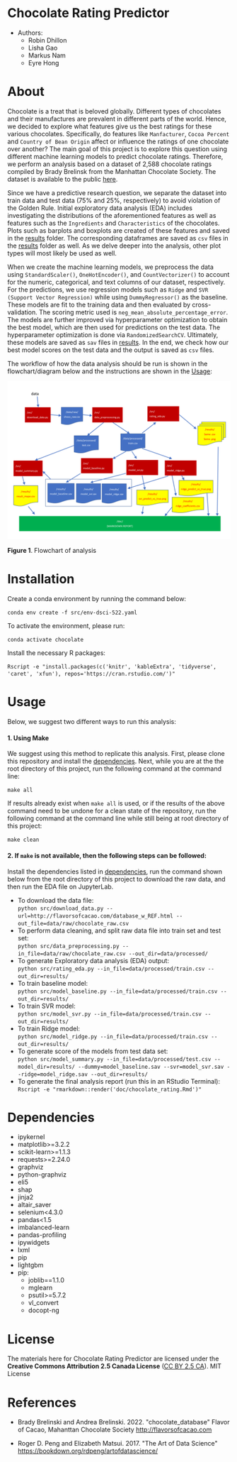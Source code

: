 # Chocolate Rating Predictor

* Authors:
    - Robin Dhillon
    - Lisha Gao
    - Markus Nam
    - Eyre Hong
    
# About 

Chocolate is a treat that is beloved globally. Different types of chocolates and their manufactures are prevalent in different parts of the world. Hence, we decided to explore what features give us the best ratings for these various chocolates. Specifically, do features like `Manfacturer`, `Cocoa Percent` and `Country of Bean Origin` affect or influence the ratings of one chocolate over another? The main goal of this project is to explore this question using different machine learning models to predict chocolate ratings. Therefore, we perform an analysis based on a dataset of 2,588 chocolate ratings compiled by Brady Brelinsk from the Manhattan Chocolate Society. The dataset is available to the public [here](http://flavorsofcacao.com/chocolate_database.html).

Since we have a predictive research question, we separate the dataset into train data and test data (75% and 25%, respectively) to avoid violation of the Golden Rule. Initial exploratory data analysis (EDA) includes investigating the distributions of the aforementioned features as well as features such as the `Ingredients` and `Characteristics` of the chocolates. Plots such as barplots and boxplots are created of these features and saved in the [results](results) folder. The corresponding dataframes are saved as `csv` files in the [results](results) folder as well. As we delve deeper into the analysis, other plot types will most likely be used as well.

When we create the machine learning models, we preprocess the data using `StandardScaler()`, `OneHotEncoder()`, and `CountVectorizer()` to account for the numeric, categorical, and text columns of our dataset, respectively. For the predictions, we use regression models such as `Ridge` and `SVR (Support Vector Regression)` while using `DummyRegressor()` as the baseline. These models are fit to the training data and then evaluated by cross-validation. The scoring metric used is `neg_mean_absolute_percentage_error`. The models are further improved via hyperparameter optimization to obtain the best model, which are then used for predictions on the test data. The hyperparameter optimization is done via `RandomizedSearchCV`. Ultimately, these models are saved as `sav` files in [results](results). In the end, we check how our best model scores on the test data and the output is saved as `csv` files.

The workflow of how the data analysis should be run is shown in the flowchart/diagram below and the instructions are shown in the [Usage](#Usage):

![](doc/pipeline.png "Flowchart of analysis")

**Figure 1**. Flowchart of analysis

# Installation
Create a conda environment by running the command below:<br>

    conda env create -f src/env-dsci-522.yaml

To activate the environment, please run:

    conda activate chocolate

Install the necessary R packages:<br>

    Rscript -e "install.packages(c('knitr', 'kableExtra', 'tidyverse', 'caret', 'xfun'), repos='https://cran.rstudio.com/')"

# Usage

Below, we suggest two different ways to run this analysis:

#### 1\. Using Make

We suggest using this method to replicate this analysis. First, please clone this repository and install the [dependencies](#dependencies). Next, while you are at the the root directory of this project, run the following command at the command line:

    make all

If results already exist when `make all` is used, or if the results of the above command need to be undone for a clean state of the repository, run the following command at the command line while still being at root directory of this project:

    make clean

#### 2\. If `make` is not available, then the following steps can be followed: 
Install the dependencies listed in [dependencies](#dependencies), run the command shown below from the root directory of this project to download the raw data, and then run the EDA file on JupyterLab.
- To download the data file:<br>
`python src/download_data.py --url=http://flavorsofcacao.com/database_w_REF.html --out_file=data/raw/chocolate_raw.csv`
- To perform data cleaning, and split raw data file into train set and test set:<br>
`python src/data_preprocessing.py --in_file=data/raw/chocolate_raw.csv --out_dir=data/processed/`
- To generate Exploratory data analysis (EDA) output:<br>
`python src/rating_eda.py --in_file=data/processed/train.csv --out_dir=results/`
- To train baseline model:<br>
`python src/model_baseline.py --in_file=data/processed/train.csv --out_dir=results/`
- To train SVR model:<br>
`python src/model_svr.py --in_file=data/processed/train.csv --out_dir=results/`
- To train Ridge model:<br>
`python src/model_ridge.py --in_file=data/processed/train.csv --out_dir=results/`
- To generate score of the models from test data set:<br>
`python src/model_summary.py --in_file=data/processed/test.csv --model_dir=results/ --dummy=model_baseline.sav --svr=model_svr.sav --ridge=model_ridge.sav --out_dir=results/`
- To generate the final analysis report (run this in an RStudio Terminal):<br>
`Rscript -e "rmarkdown::render('doc/chocolate_rating.Rmd')"`


# Dependencies
  - ipykernel
  - matplotlib>=3.2.2
  - scikit-learn>=1.1.3
  - requests>=2.24.0
  - graphviz
  - python-graphviz
  - eli5
  - shap
  - jinja2
  - altair_saver
  - selenium<4.3.0
  - pandas<1.5
  - imbalanced-learn
  - pandas-profiling
  - ipywidgets
  - lxml
  - pip
  - lightgbm
  - pip:
    - joblib==1.1.0
    - mglearn
    - psutil>=5.7.2
    - vl_convert
    - docopt-ng
# License
The materials here for Chocolate Rating Predictor are licensed under the **Creative Commons Attribution 2.5 Canada License** ([CC BY 2.5 CA](https://creativecommons.org/licenses/by/2.5/ca/)). MIT License


# References

- Brady Brelinski and Andrea Brelinski. 2022. "chocolate_database" Flavor of Cacao, Mahanttan Chocolate Society http://flavorsofcacao.com

- Roger D. Peng and Elizabeth Matsui. 2017. "The Art of Data Science" https://bookdown.org/rdpeng/artofdatascience/ 